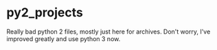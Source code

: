 # py2_projects
Really bad python 2 files, mostly just here for archives. Don't worry, I've improved greatly and use python 3 now.
